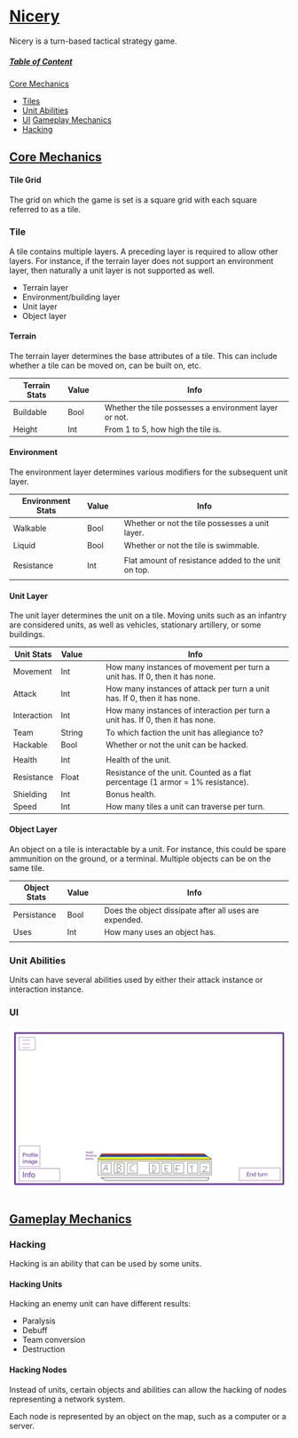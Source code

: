 # <u>Nicery</u>
Nicery is a turn-based tactical strategy game.

##### <u>Table of Content</u>

[Core Mechanics](#core)
- [Tiles](#tile)
- [Unit Abilities](#abilities)
- [UI](#ui)
[Gameplay Mechanics](#gameplay)
- [Hacking](#hacking)
## <u>Core Mechanics</u> <a name="core"></a>
#### Tile Grid
The grid on which the game is set is a square grid with each square referred to as a tile. 
### Tile <a name="tile"></a>
A tile contains multiple layers. A preceding layer is required to allow other layers. For instance, if the terrain layer does not support an environment layer, then naturally a unit layer is not supported as well.

- Terrain layer
- Environment/building layer
- Unit layer
- Object layer

#### Terrain
The terrain layer determines the base attributes of a tile. This can include whether a tile can be moved on, can be built on, etc.

| Terrain Stats | Value |     | Info                                                   |
| ------------- | ----- | --- | ------------------------------------------------------ |
| Buildable     | Bool  |     | Whether the tile possesses a environment layer or not. |
| Height        | Int   |     | From 1 to 5, how high the tile is.                     |
#### Environment
The environment layer determines various modifiers for the subsequent unit layer.

| Environment Stats | Value |     | Info                                                |
| ----------------- | ----- | --- | --------------------------------------------------- |
| Walkable          | Bool  |     | Whether or not the tile possesses a unit layer.     |
| Liquid            | Bool  |     | Whether or not the tile is swimmable.               |
|                   |       |     |                                                     |
| Resistance        | Int   |     | Flat amount of resistance added to the unit on top. |
|                   |       |     |                                                     |
#### Unit Layer
The unit layer determines the unit on a tile. Moving units such as an infantry are considered units, as well as vehicles, stationary artillery, or some buildings.

| Unit Stats  | Value  |     |     | Info                                                                            |
| ----------- | ------ | --- | --- | ------------------------------------------------------------------------------- |
| Movement    | Int    |     |     | How many instances of movement per turn a unit has. If 0, then it has none.     |
| Attack      | Int    |     |     | How many instances of attack per turn a unit has. If 0, then it has none.       |
| Interaction | Int    |     |     | How many instances of interaction per turn a unit has. If 0, then it has none.  |
| Team        | String |     |     | To which faction the unit has allegiance to?                                    |
| Hackable    | Bool   |     |     | Whether or not the unit can be hacked.                                          |
|             |        |     |     |                                                                                 |
| Health      | Int    |     |     | Health of the unit.                                                             |
| Resistance  | Float  |     |     | Resistance of the unit. Counted as a flat percentage (1 armor = 1% resistance). |
| Shielding   | Int    |     |     | Bonus health.                                                                   |
| Speed       | Int    |     |     | How many tiles a unit can traverse per turn.                                    |
#### Object Layer
An object on a tile is interactable by a unit. For instance, this could be spare ammunition on the ground, or a terminal. Multiple objects can be on the same tile.

| Object Stats | Value |     | Info                                                   |
| ------------ | ----- | --- | ------------------------------------------------------ |
| Persistance  | Bool  |     | Does the object dissipate after all uses are expended. |
| Uses         | Int   |     | How many uses an object has.                           |
|              |       |     |                                                        |
### Unit Abilities
Units can have several abilities used by either their attack instance or interaction instance. 
### UI <a name="ui"></a>
![UI Version 1](./img/ui-v1.png)

## <u>Gameplay Mechanics</u>
### Hacking <a name="hacking"></a>
Hacking is an ability that can be used by some units.
#### Hacking Units
Hacking an enemy unit can have different results:
- Paralysis
- Debuff
- Team conversion
- Destruction

#### Hacking Nodes
Instead of units, certain objects and abilities can allow the hacking of nodes representing a network system.

Each node is represented by an object on the map, such as a computer or a server.